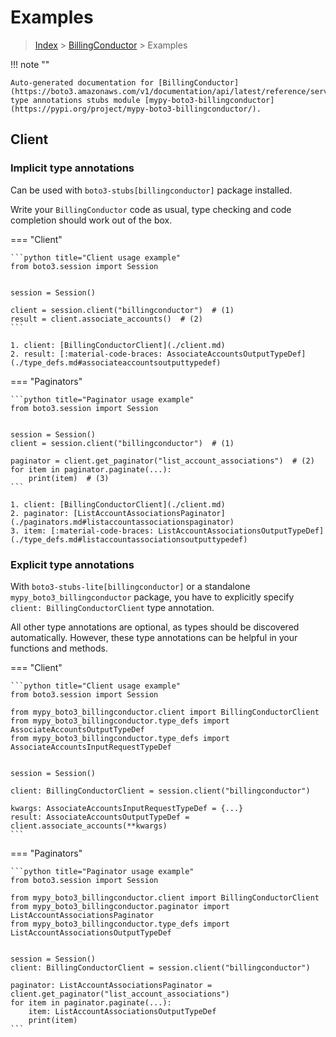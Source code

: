 # Examples

> [Index](../README.md) > [BillingConductor](./README.md) > Examples

!!! note ""

    Auto-generated documentation for [BillingConductor](https://boto3.amazonaws.com/v1/documentation/api/latest/reference/services/billingconductor.html#BillingConductor)
    type annotations stubs module [mypy-boto3-billingconductor](https://pypi.org/project/mypy-boto3-billingconductor/).

## Client

### Implicit type annotations

Can be used with `boto3-stubs[billingconductor]` package installed.

Write your `BillingConductor` code as usual,
type checking and code completion should work out of the box.


=== "Client"

    ```python title="Client usage example"
    from boto3.session import Session


    session = Session()

    client = session.client("billingconductor")  # (1)
    result = client.associate_accounts()  # (2)
    ```

    1. client: [BillingConductorClient](./client.md)
    2. result: [:material-code-braces: AssociateAccountsOutputTypeDef](./type_defs.md#associateaccountsoutputtypedef) 



=== "Paginators"

    ```python title="Paginator usage example"
    from boto3.session import Session


    session = Session()
    client = session.client("billingconductor")  # (1)

    paginator = client.get_paginator("list_account_associations")  # (2)
    for item in paginator.paginate(...):
        print(item)  # (3)
    ```

    1. client: [BillingConductorClient](./client.md)
    2. paginator: [ListAccountAssociationsPaginator](./paginators.md#listaccountassociationspaginator)
    3. item: [:material-code-braces: ListAccountAssociationsOutputTypeDef](./type_defs.md#listaccountassociationsoutputtypedef) 




### Explicit type annotations

With `boto3-stubs-lite[billingconductor]`
or a standalone `mypy_boto3_billingconductor` package, you have to explicitly specify `client: BillingConductorClient` type annotation.

All other type annotations are optional, as types should be discovered automatically.
However, these type annotations can be helpful in your functions and methods.


=== "Client"

    ```python title="Client usage example"
    from boto3.session import Session

    from mypy_boto3_billingconductor.client import BillingConductorClient
    from mypy_boto3_billingconductor.type_defs import AssociateAccountsOutputTypeDef
    from mypy_boto3_billingconductor.type_defs import AssociateAccountsInputRequestTypeDef


    session = Session()

    client: BillingConductorClient = session.client("billingconductor")

    kwargs: AssociateAccountsInputRequestTypeDef = {...}
    result: AssociateAccountsOutputTypeDef = client.associate_accounts(**kwargs)
    ```



=== "Paginators"

    ```python title="Paginator usage example"
    from boto3.session import Session

    from mypy_boto3_billingconductor.client import BillingConductorClient
    from mypy_boto3_billingconductor.paginator import ListAccountAssociationsPaginator
    from mypy_boto3_billingconductor.type_defs import ListAccountAssociationsOutputTypeDef


    session = Session()
    client: BillingConductorClient = session.client("billingconductor")

    paginator: ListAccountAssociationsPaginator = client.get_paginator("list_account_associations")
    for item in paginator.paginate(...):
        item: ListAccountAssociationsOutputTypeDef
        print(item)
    ```




